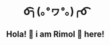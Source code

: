 <h1 align="center">o͡͡͡͡͡͡͡͡͡͡͡͡͡͡╮(｡ᐤヮᐤ｡)╭o͡͡͡͡͡͡͡͡͡͡͡͡͡͡ </h1>
<h2 align="center">Hola! 🐯 i am Rimol 🐯 here!</h2>
